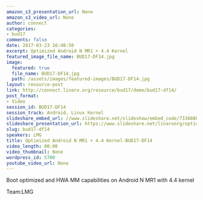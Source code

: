 ```yaml
---
amazon_s3_presentation_url: None
amazon_s3_video_url: None
author: connect
categories:
- bud17
comments: false
date: 2017-03-23 16:48:50
excerpt: Optimized Android N MR1 + 4.4 Kernel
featured_image_file_name: BUD17-DF14.jpg
image:
  featured: true
  file_name: BUD17-DF14.jpg
  path: /assets/images/featured-images/BUD17-DF14.jpg
layout: resource-post
link: http://connect.linaro.org/resource/bud17/demo/bud17-df14/
post_format:
- Video
session_id: BUD17-DF14
session_track: Android, Linux Kernel
slideshare_embed_url: //www.slideshare.net/slideshow/embed_code/73368884
slideshare_presentation_url: https://www.slideshare.net/linaroorg/optimized-android-n-mr1-44-kernel
slug: bud17-df14
speakers: LMG
title: Optimized Android N MR1 + 4.4 Kernel-BUD17-DF14
video_length: 00:00
video_thumbnail: None
wordpress_id: 5700
youtube_video_url: None
---
```


Boot optimized and HWA MM capabilities on  Android N MR1 with 4.4 kernel

Team:LMG